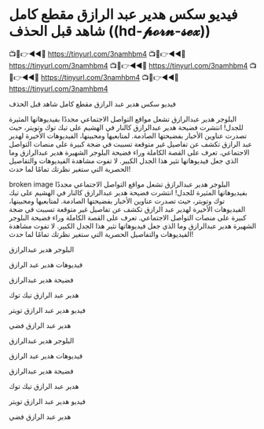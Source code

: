 # فيديو سكس هدير عبد الرازق مقطع كامل شاهد قبل الحذف ((hd-𝓹𝓸𝓻𝓷-𝓼𝓮𝔁))



📺📱👉◄◄🔴  https://tinyurl.com/3namhbm4
📺📱👉◄◄🔴  https://tinyurl.com/3namhbm4
📺📱👉◄◄🔴  https://tinyurl.com/3namhbm4
📺📱👉◄◄🔴  https://tinyurl.com/3namhbm4
📺📱👉◄◄🔴  https://tinyurl.com/3namhbm4




فيديو سكس هدير عبد الرازق مقطع كامل شاهد قبل الحذف

البلوجر هدير عبدالرازق تشعل مواقع التواصل الاجتماعي مجددًا بفيديوهاتها المثيرة للجدل! انتشرت فضيحة هدير عبدالرازق كالنار في الهشيم على تيك توك وتويتر، حيث تصدرت عناوين الأخبار بفضيحتها الصادمة. لمتابعيها ومحبينها، الفيديوهات الأخيرة لهدير عبد الرازق تكشف عن تفاصيل غير متوقعة تسببت في ضجة كبيرة على منصات التواصل الاجتماعي. تعرف على القصة الكاملة وراء فضيحة البلوجر الشهيرة هدير عبدالرازق وما الذي جعل فيديوهاتها تثير هذا الجدل الكبير. لا تفوت مشاهدة الفيديوهات والتفاصيل الحصرية التي ستغير نظرتك تمامًا لما حدث!

broken image
البلوجر هدير عبدالرازق تشعل مواقع التواصل الاجتماعي مجددًا بفيديوهاتها المثيرة للجدل! انتشرت فضيحة هدير عبدالرازق كالنار في الهشيم على تيك توك وتويتر، حيث تصدرت عناوين الأخبار بفضيحتها الصادمة. لمتابعيها ومحبينها، الفيديوهات الأخيرة لهدير عبد الرازق تكشف عن تفاصيل غير متوقعة تسببت في ضجة كبيرة على منصات التواصل الاجتماعي. تعرف على القصة الكاملة وراء فضيحة البلوجر الشهيرة هدير عبدالرازق وما الذي جعل فيديوهاتها تثير هذا الجدل الكبير. لا تفوت مشاهدة الفيديوهات والتفاصيل الحصرية التي ستغير نظرتك تمامًا لما حدث!

البلوجر هدير عبدالرازق

فيديوهات هدير عبد الرازق

فضيحة هدير عبدالرازق

هدير عبد الرازق تيك توك

فيديو هدير عبد الرازق تويتر

هدير عبد الرازق فضي

البلوجر هدير عبدالرازق

فيديوهات هدير عبد الرازق

فضيحة هدير عبدالرازق

هدير عبد الرازق تيك توك

فيديو هدير عبد الرازق تويتر

هدير عبد الرازق فضي

